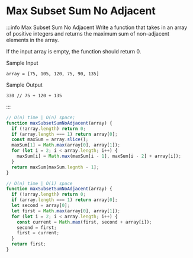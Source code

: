 # Max Subset Sum No Adjacent

:::info Max Subset Sum No Adjacent
Write a function that takes in an array of positive integers and returns the maximum sum of non-adjacent elements in the array.

If the input array is empty, the function should return 0.

Sample Input
```
array = [75, 105, 120, 75, 90, 135]
```

Sample Output
```
330 // 75 + 120 + 135
```
:::


```js title="Solution 1"
// O(n) time | O(n) space;
function maxSubsetSumNoAdjacent(array) {
  if (!array.length) return 0;
  if (array.length === 1) return array[0];
  const maxSum = array.slice();
  maxSum[1] = Math.max(array[0], array[1]);
  for (let i = 2; i < array.length; i++) {
    maxSum[i] = Math.max(maxSum[i - 1], maxSum[i - 2] + array[i]);
  }
  return maxSum[maxSum.legnth - 1];
}

```


```js title="Solution 2"
// O(n) time | O(1) space
function maxSubsetSumNoAdjacent(array) {
  if (!array.length) return 0;
  if (array.length === 1) return array[0];
  let second = array[0];
  let first = Math.max(array[0], array[1]);
  for (let i = 2; i < array.length; i++) {
    const current = Math.max(first, second + array[i]);
    second = first;
    first = current;
  }
  return first;
}

```